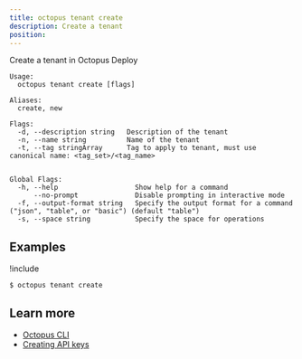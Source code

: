 ```yaml
---
title: octopus tenant create
description: Create a tenant
position:
---
```


Create a tenant in Octopus Deploy

```text
Usage:
  octopus tenant create [flags]

Aliases:
  create, new

Flags:
  -d, --description string   Description of the tenant
  -n, --name string          Name of the tenant
  -t, --tag stringArray      Tag to apply to tenant, must use canonical name: <tag_set>/<tag_name>


Global Flags:
  -h, --help                   Show help for a command
      --no-prompt              Disable prompting in interactive mode
  -f, --output-format string   Specify the output format for a command ("json", "table", or "basic") (default "table")
  -s, --space string           Specify the space for operations
```

## Examples

!include <samples-instance>

```text
$ octopus tenant create
```

## Learn more

- [Octopus CLI](/docs/octopus-rest-api/octopus-cli/index.md)
- [Creating API keys](/docs/octopus-rest-api/how-to-create-an-api-key.md)